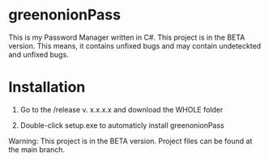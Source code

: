 # greenonionPass

This is my Password Manager written in C#.
This project is in the BETA version. This means,
it contains unfixed bugs and may contain undeteckted and unfixed bugs.

# Installation
1. Go to the /release v. x.x.x.x and download the WHOLE folder

2. Double-click setup.exe to automaticly install greenonionPass

Warning: This project is in the BETA version. Project files can be found at the main branch.
